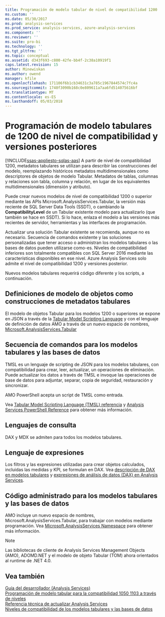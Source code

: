 ```yaml
---
title: Programación de modelo tabular de nivel de compatibilidad 1200 | Documentos de Microsoft
ms.custom: ''
ms.date: 05/30/2017
ms.prod: analysis-services
ms.prod_service: analysis-services, azure-analysis-services
ms.component: ''
ms.reviewer: ''
ms.suite: pro-bi
ms.technology: ''
ms.tgt_pltfrm: ''
ms.topic: conceptual
ms.assetid: d343f693-c800-42fe-bb4f-2c38a10919f1
caps.latest.revision: 15
author: Minewiskan
ms.author: owend
manager: kfile
ms.openlocfilehash: 171106f6b1cb34631c3a785c1967844574c7fc4a
ms.sourcegitcommit: 1740f3090b168c0e809611a7aa6fd514075616bf
ms.translationtype: MT
ms.contentlocale: es-ES
ms.lasthandoff: 05/03/2018
---
```

# <a name="tabular-model-programming-for-compatibility-level-1200-and-higher"></a>Programación de modelo tabulares de 1200 de nivel de compatibilidad y versiones posteriores
[!INCLUDE[ssas-appliesto-sqlas-aas](../../includes/ssas-appliesto-sqlas-aas.md)]
A partir de nivel de compatibilidad 1200, metadatos tabulares se utilizan para describir las construcciones del modelo, reemplazando históricos metadatos multidimensionales como descriptores de objetos de modelo Tabular. Metadatos de tablas, columnas y relaciones son tabla, columna y relación, en lugar de los equivalentes multidimensionales (dimensión y atributo).  
  
Puede crear nuevos modelos de nivel de compatibilidad 1200 o superior mediante las APIs Microsoft.AnalysisServices.Tabular, la versión más reciente de SQL Server Data Tools (SSDT), o cambiando la **CompatibilityLevel** de un Tabular existente modelo para actualizarlo (que también se hace en SSDT). Si lo hace, enlaza el modelo a las versiones más recientes de servidor, herramientas y las interfaces de programación.   
  
Actualizar una solución Tabular existente se recomienda, aunque no es necesario. Secuencia de comandos existente y las soluciones personalizadas que tener acceso o administran los modelos tabulares o las bases de datos pueden utilizarse como-es. Niveles de compatibilidad inferiores son totalmente compatibles con SQL Server 2016 mediante las características disponibles en ese nivel. Azure Analysis Services solo admite el nivel de compatibilidad 1200 y versiones posterior.
  
 Nuevos modelos tabulares requerirá código diferente y los scripts, a continuación.  
  
## <a name="object-model-definitions-as-tabular-metadata-constructs"></a>Definiciones de modelo de objetos como construcciones de metadatos tabulares  
 El modelo de objetos Tabular para los modelos 1200 o superiores se expone en JSON a través de la [Tabular Model Scripting Language](../../analysis-services/tabular-model-scripting-language-tmsl-reference.md) y con el lenguaje de definición de datos AMO a través de un nuevo espacio de nombres, [ Microsoft.AnalysisServices.Tabular](http://msdn.microsoft.com/library/microsoft.analysisservices.tabular.aspx)

## <a name="script-for-tabular-models-and-databases"></a>Secuencia de comandos para los modelos tabulares y las bases de datos  
 TMSL es un lenguaje de scripting de JSON para los modelos tabulares, con compatibilidad para crear, leer, actualizar, un operaciones de eliminación. Puede actualizar los datos a través de TMSL e invoque las operaciones de base de datos para adjuntar, separar, copia de seguridad, restauración y sincronizar.  
  
 AMO PowerShell acepta un script de TMSL como entrada.  
  
 Vea [Tabular Model Scripting Language &#40;TMSL&#41; referencia](../../analysis-services/tabular-model-scripting-language-tmsl-reference.md) y [Analysis Services PowerShell Reference](../../analysis-services/powershell/analysis-services-powershell-reference.md) para obtener más información.  
  
## <a name="query-languages"></a>Lenguajes de consulta  
 DAX y MDX se admiten para todos los modelos tabulares.  
  
## <a name="expression-language"></a>Lenguaje de expresiones  
 Los filtros y las expresiones utilizadas para crear objetos calculados, incluidas las medidas y KPI, se formulan en DAX. Vea [descripción de DAX en modelos tabulares](../../analysis-services/tabular-models/understanding-dax-in-tabular-models-ssas-tabular.md) y [expresiones de análisis de datos &#40;DAX&#41; en Analysis Services](http://msdn.microsoft.com/library/abb336c9-3346-4cab-b91b-90f93f4575e5).  
  
## <a name="managed-code-for-tabular-models-and-databases"></a>Código administrado para los modelos tabulares y las bases de datos  
 AMO incluye un nuevo espacio de nombres, Microsoft.AnalysisServices.Tabular, para trabajar con modelos mediante programación. Vea [Microsoft.AnalysisServices Namespace](https://msdn.microsoft.com/library/ms146720\(SQL.130\).aspx) para obtener más información.  
  
> [!NOTE]  
>  Las bibliotecas de cliente de Analysis Services Management Objects (AMO), ADOMD.NET y el modelo de objeto Tabular (TOM) ahora orientados al runtime de .NET 4.0.   
  
## <a name="see-also"></a>Vea también  
 [Guía del desarrollador (Analysis Services)](../../analysis-services/analysis-services-developer-documentation.md)   
 [Programación de modelo tabular para la compatibilidad 1050 1103 a través de niveles](../../analysis-services/tabular-model-programming-compatibility-levels-1050-1103/tabular-model-programming-for-compatibility-levels-1050-through-1103.md)   
 [Referencia técnica de ](../../analysis-services/powershell/technical-reference-ssas.md) [actualizar Analysis Services](../../database-engine/install-windows/upgrade-analysis-services.md)  
 [Niveles de compatibilidad de los modelos tabulares y las bases de datos](../../analysis-services/tabular-model-programming-compatibility-levels-1050-1103/tabular-model-programming-for-compatibility-levels-1050-through-1103.md)  
  
  
